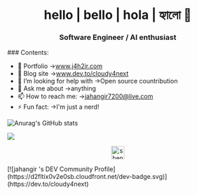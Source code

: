 
<h1 align="center">hello | bello | hola | হ্যালো 👋 
<h3 align="center">Software Engineer / AI enthusiast</h3>
### Contents:

- 🔭 Portfolio                  ->www.j4h2ir.com
- 🌱 Blog site                  ->www.dev.to/cloudy4next
- 🤔 I’m looking for help with  ->Open source countribution
- 💬 Ask me about               ->anything
- 📫 How to reach me:           ->jahangir7200@live.com
- ⚡ Fun fact:                  ->I'm just a nerd!




![Anurag's GitHub stats](https://github-readme-stats.vercel.app/api?username=cloudy4next&show_icons=true&theme=radical&style=flat-square)


![](https://komarev.com/ghpvc/?username=cloudy4next&color=yellow)

<p align="center">
<a href="https://kaggle.com/cloudy4next" target="blank"><img align="center" src="https://cdn.jsdelivr.net/npm/simple-icons@3.0.1/icons/kaggle.svg" alt="shentao" height="30" width="30" /></a>
</p>
[![jahangir 's DEV Community Profile](https://d2fltix0v2e0sb.cloudfront.net/dev-badge.svg)](https://dev.to/cloudy4next)
